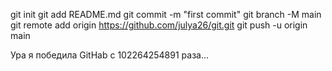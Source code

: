 git init
git add README.md
git commit -m "first commit"
git branch -M main
git remote add origin https://github.com/julya26/git.git
git push -u origin main


Ура я победила GitHab c 102264254891 раза...
